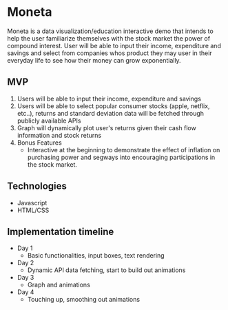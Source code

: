 # Moneta
  Moneta is a data visualization/education interactive demo that intends to help the user familiarize themselves with the stock market the power of compound interest.
  User will be able to input their income, expenditure and savings and select from companies whos product they may user in their everyday life to see how their money can grow exponentially.
  
## MVP
  1. Users will be able to input their income, expenditure and savings
  2. Users will be able to select popular consumer stocks (apple, netflix, etc..), returns and standard deviation data will be fetched through publicly available APIs
  3. Graph will dynamically plot user's returns given their cash flow information and stock returns
  4. Bonus Features
     * Interactive at the beginning to demonstrate the effect of inflation on purchasing power and segways into encouraging participations in the stock market.

## Technologies 
  * Javascript
  * HTML/CSS

## Implementation timeline
  * Day 1
    * Basic functionalities, input boxes, text rendering
  * Day 2
    * Dynamic API data fetching, start to build out animations
  * Day 3
    * Graph and animations
  * Day 4
    * Touching up, smoothing out animations
